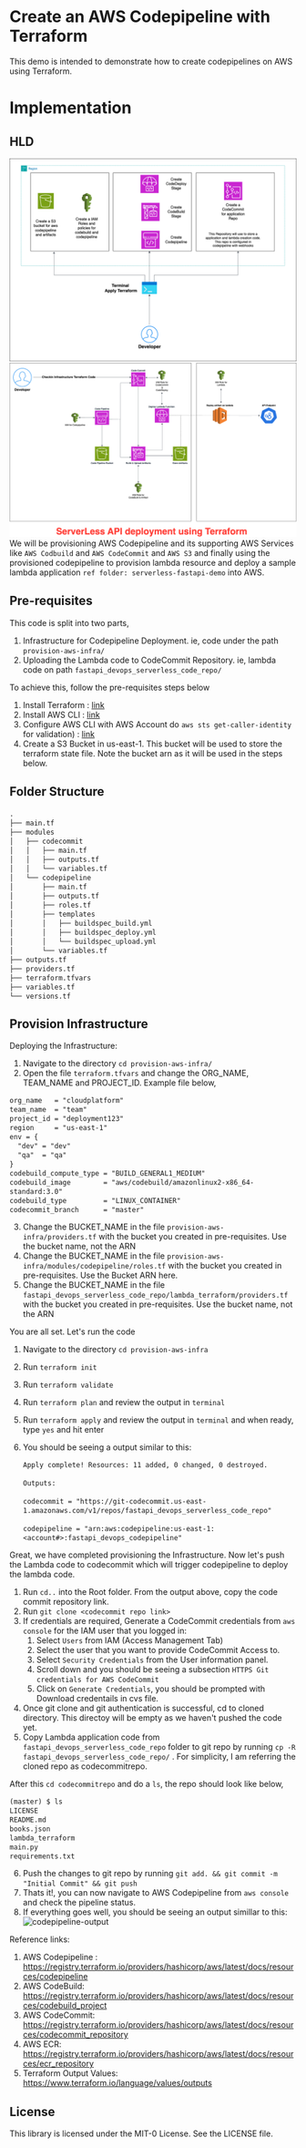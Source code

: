 # Create an AWS Codepipeline with Terraform

This demo is intended to demonstrate how to create codepipelines on AWS using Terraform.

# Implementation

## HLD

![Create a AWS Codepipeline with Terraform](./provision-aws-infra/img/Codepipeline_Architechture.png "Create a AWS Codepipeline with Terraform")
![Create a AWS Codepipeline and deploy serverless fast api with Terraform](./provision-aws-infra/img/Serverless_API_deployment.png "Create a AWS Codepipeline and deploy serverless fast api with Terraform")
We will be provisioning AWS Codepipeline and its supporting AWS Services like `AWS Codbuild` and `AWS CodeCommit` and `AWS S3` and finally using the provisioned codepipeline to provision lambda resource and deploy a sample lambda application `ref folder: serverless-fastapi-demo` into AWS.

## Pre-requisites

This code is split into two parts,

1. Infrastructure for Codepipeline Deployment. ie, code under the path ```provision-aws-infra/```
2. Uploading the Lambda code to CodeCommit Repository. ie, lambda code on path ```fastapi_devops_serverless_code_repo/```

To achieve this, follow the pre-requisites steps below

1. Install Terraform : [link](https://learn.hashicorp.com/tutorials/terraform/install-cli)
2. Install AWS CLI : [link](https://docs.aws.amazon.com/cli/latest/userguide/getting-started-install.html)
3. Configure AWS CLI with AWS Account do `aws sts get-caller-identity` for validation) : [link](https://docs.aws.amazon.com/cli/latest/userguide/cli-chap-configure.html)
4. Create a S3 Bucket in us-east-1. This bucket will be used to store the terraform state file. Note the bucket arn as it will be used in the steps below.

## Folder Structure

```
.
├── main.tf
├── modules
│   ├── codecommit
│   │   ├── main.tf
│   │   ├── outputs.tf
│   │   └── variables.tf
│   └── codepipeline
│       ├── main.tf
│       ├── outputs.tf
│       ├── roles.tf
│       ├── templates
│       │   ├── buildspec_build.yml
│       │   ├── buildspec_deploy.yml
│       │   └── buildspec_upload.yml
│       └── variables.tf
├── outputs.tf
├── providers.tf
├── terraform.tfvars
├── variables.tf
└── versions.tf
```

## Provision Infrastructure

Deploying the Infrastructure:

1. Navigate to the directory `cd provision-aws-infra/` 
2. Open the file `terraform.tfvars` and change the ORG_NAME, TEAM_NAME and PROJECT_ID. Example file below,
```
org_name   = "cloudplatform"
team_name  = "team"
project_id = "deployment123"
region     = "us-east-1"
env = {
  "dev" = "dev"
  "qa"  = "qa"
}
codebuild_compute_type = "BUILD_GENERAL1_MEDIUM"
codebuild_image        = "aws/codebuild/amazonlinux2-x86_64-standard:3.0"
codebuild_type         = "LINUX_CONTAINER"
codecommit_branch      = "master"

```
3. Change the BUCKET_NAME in the file `provision-aws-infra/providers.tf` with the bucket you created in pre-requisites. Use the bucket name, not the ARN
4. Change the BUCKET_NAME in the file `provision-aws-infra/modules/codepipeline/roles.tf` with the bucket you created in pre-requisites. Use the Bucket ARN here.
5. Change the BUCKET_NAME in the file `fastapi_devops_serverless_code_repo/lambda_terraform/providers.tf` with the bucket you created in pre-requisites. Use the bucket name, not the ARN

You are all set. Let's run the code

1. Navigate to the directory `cd provision-aws-infra` 
2. Run `terraform init`
3. Run `terraform validate`
4. Run `terraform plan`  and review the output in `terminal`
5. Run `terraform apply` and review the output in `terminal` and when ready, type `yes` and hit enter
6. You should be seeing a output similar to this:

   ```
   Apply complete! Resources: 11 added, 0 changed, 0 destroyed.

   Outputs:

   codecommit = "https://git-codecommit.us-east-1.amazonaws.com/v1/repos/fastapi_devops_serverless_code_repo"

   codepipeline = "arn:aws:codepipeline:us-east-1:<account#>:fastapi_devops_codepipeline"

   ```

Great, we have completed provisioning the Infrastructure. Now let's push the Lambda code to codecommit which will trigger codepipeline to deploy the lambda code. 

1. Run `cd..` into the Root folder. From the output above, copy the code commit repository link. 
2. Run `git clone <codecommit repo link>`
3. If credentials are required, Generate a CodeCommit credentials from `aws console` for the IAM user that you logged in:
   1. Select `Users` from IAM (Access Management Tab)
   2. Select the user that you want to provide CodeCommit Access to.
   3. Select `Security Credentials` from the User information panel.
   4. Scroll down and you should be seeing a subsection `HTTPS Git credentials for AWS CodeCommit`
   5. Click on `Generate Credentials`, you should be prompted with Download credentails in cvs file.
4. Once git clone and git authentication is successful, cd to cloned directory. This directoy will be empty as we haven't pushed the code yet.
5. Copy Lambda application code from `fastapi_devops_serverless_code_repo` folder to git repo by running `cp -R fastapi_devops_serverless_code_repo/` . For simplicity, I am referring the cloned repo as codecommitrepo. 

After this ```cd codecommitrepo``` and do a ```ls```, the repo should look like below,

```
(master) $ ls
LICENSE
README.md
books.json
lambda_terraform
main.py
requirements.txt
```
6. Push the changes to git repo by running `git add. && git commit -m "Initial Commit" && git push`
7. Thats it!, you can now navigate to AWS Codepipeline from `aws console` and check the pipeline status.
8. If everything goes well, you should be seeing an output simillar to this:   ![codepipeline-output](./img/codepipeline-output.png "codepipeline-output")

Reference links:

1. AWS Codepipeline : <https://registry.terraform.io/providers/hashicorp/aws/latest/docs/resources/codepipeline>
2. AWS CodeBuild: <https://registry.terraform.io/providers/hashicorp/aws/latest/docs/resources/codebuild_project>
3. AWS CodeCommit: <https://registry.terraform.io/providers/hashicorp/aws/latest/docs/resources/codecommit_repository>
4. AWS ECR: <https://registry.terraform.io/providers/hashicorp/aws/latest/docs/resources/ecr_repository>
5. Terraform Output Values: <https://www.terraform.io/language/values/outputs>


## License

This library is licensed under the MIT-0 License. See the LICENSE file.